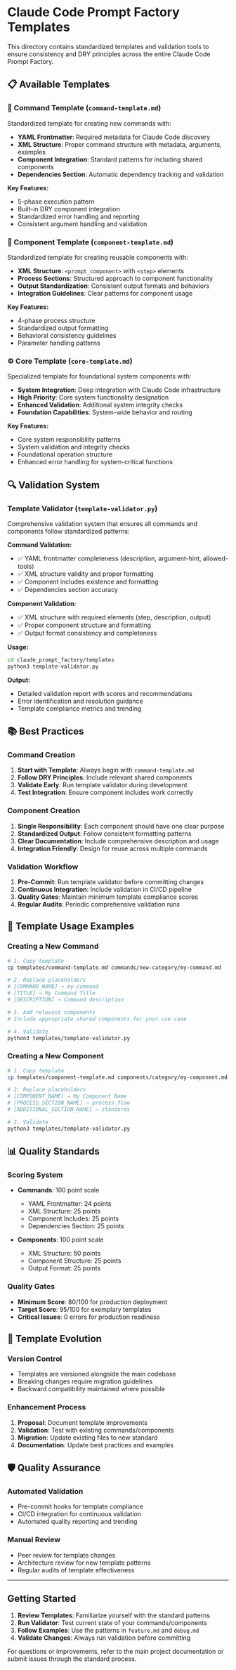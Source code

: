 # Claude Code Prompt Factory Templates

This directory contains standardized templates and validation tools to ensure consistency and DRY principles across the entire Claude Code Prompt Factory.

## 📋 Available Templates

### 🤖 Command Template (`command-template.md`)
Standardized template for creating new commands with:
- **YAML Frontmatter**: Required metadata for Claude Code discovery
- **XML Structure**: Proper command structure with metadata, arguments, examples
- **Component Integration**: Standard patterns for including shared components
- **Dependencies Section**: Automatic dependency tracking and validation

**Key Features:**
- 5-phase execution pattern
- Built-in DRY component integration
- Standardized error handling and reporting
- Consistent argument handling and validation

### 🧩 Component Template (`component-template.md`)
Standardized template for creating reusable components with:
- **XML Structure**: `<prompt_component>` with `<step>` elements
- **Process Sections**: Structured approach to component functionality
- **Output Standardization**: Consistent output formats and behaviors
- **Integration Guidelines**: Clear patterns for component usage

**Key Features:**
- 4-phase process structure
- Standardized output formatting
- Behavioral consistency guidelines
- Parameter handling patterns

### ⚙️ Core Template (`core-template.md`)
Specialized template for foundational system components with:
- **System Integration**: Deep integration with Claude Code infrastructure
- **High Priority**: Core system functionality designation
- **Enhanced Validation**: Additional system integrity checks
- **Foundation Capabilities**: System-wide behavior and routing

**Key Features:**
- Core system responsibility patterns
- System validation and integrity checks
- Foundational operation structure
- Enhanced error handling for system-critical functions

## 🔍 Validation System

### Template Validator (`template-validator.py`)
Comprehensive validation system that ensures all commands and components follow standardized patterns:

**Command Validation:**
- ✅ YAML frontmatter completeness (description, argument-hint, allowed-tools)
- ✅ XML structure validity and proper formatting
- ✅ Component includes existence and formatting
- ✅ Dependencies section accuracy

**Component Validation:**
- ✅ XML structure with required elements (step, description, output)
- ✅ Proper component structure and formatting
- ✅ Output format consistency and completeness

**Usage:**
```bash
cd claude_prompt_factory/templates
python3 template-validator.py
```

**Output:**
- Detailed validation report with scores and recommendations
- Error identification and resolution guidance
- Template compliance metrics and trending

## 📚 Best Practices

### Command Creation
1. **Start with Template**: Always begin with `command-template.md`
2. **Follow DRY Principles**: Include relevant shared components
3. **Validate Early**: Run template validator during development
4. **Test Integration**: Ensure component includes work correctly

### Component Creation
1. **Single Responsibility**: Each component should have one clear purpose
2. **Standardized Output**: Follow consistent formatting patterns
3. **Clear Documentation**: Include comprehensive description and usage
4. **Integration Friendly**: Design for reuse across multiple commands

### Validation Workflow
1. **Pre-Commit**: Run template validator before committing changes
2. **Continuous Integration**: Include validation in CI/CD pipeline
3. **Quality Gates**: Maintain minimum template compliance scores
4. **Regular Audits**: Periodic comprehensive validation runs

## 🎯 Template Usage Examples

### Creating a New Command
```bash
# 1. Copy template
cp templates/command-template.md commands/new-category/my-command.md

# 2. Replace placeholders
# [COMMAND_NAME] → my-command
# [TITLE] → My Command Title
# [DESCRIPTION] → Command description

# 3. Add relevant components
# Include appropriate shared components for your use case

# 4. Validate
python3 templates/template-validator.py
```

### Creating a New Component
```bash
# 1. Copy template
cp templates/component-template.md components/category/my-component.md

# 2. Replace placeholders
# [COMPONENT_NAME] → My Component Name
# [PROCESS_SECTION_NAME] → process_flow
# [ADDITIONAL_SECTION_NAME] → standards

# 3. Validate
python3 templates/template-validator.py
```

## 📊 Quality Standards

### Scoring System
- **Commands**: 100 point scale
  - YAML Frontmatter: 24 points
  - XML Structure: 25 points
  - Component Includes: 25 points
  - Dependencies Section: 25 points

- **Components**: 100 point scale
  - XML Structure: 50 points
  - Component Structure: 25 points
  - Output Format: 25 points

### Quality Gates
- **Minimum Score**: 80/100 for production deployment
- **Target Score**: 95/100 for exemplary templates
- **Critical Issues**: 0 errors for production readiness

## 🔄 Template Evolution

### Version Control
- Templates are versioned alongside the main codebase
- Breaking changes require migration guidelines
- Backward compatibility maintained where possible

### Enhancement Process
1. **Proposal**: Document template improvements
2. **Validation**: Test with existing commands/components
3. **Migration**: Update existing files to new standard
4. **Documentation**: Update best practices and examples

## 🛡️ Quality Assurance

### Automated Validation
- Pre-commit hooks for template compliance
- CI/CD integration for continuous validation
- Automated quality reporting and trending

### Manual Review
- Peer review for template changes
- Architecture review for new template patterns
- Regular audits of template effectiveness

---

## Getting Started

1. **Review Templates**: Familiarize yourself with the standard patterns
2. **Run Validator**: Test current state of your commands/components
3. **Follow Examples**: Use the patterns in `feature.md` and `debug.md`
4. **Validate Changes**: Always run validation before committing

For questions or improvements, refer to the main project documentation or submit issues through the standard process.